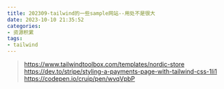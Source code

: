 ```yaml
---
title: 202309-tailwind的一些sample网站--用处不是很大
date: 2023-10-10 21:35:52
categories:
- 资源积累
tags: 
- tailwind
---
```


> https://www.tailwindtoolbox.com/templates/nordic-store
> https://dev.to/stripe/styling-a-payments-page-with-tailwind-css-1li1
> https://codepen.io/cruip/pen/wvqVpbP